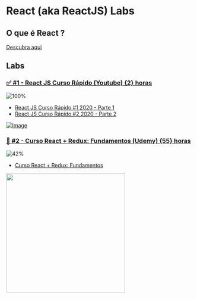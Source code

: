 # React (aka ReactJS) Labs

## O que é React ?

[Descubra aqui](https://pt-br.reactjs.org/)

## Labs

### [✅ #1 - React JS Curso Rápido (Youtube) {2} horas](https://www.youtube.com/watch?v=XQxitgyZ_S4)

![100%](https://progress-bar.dev/100)

- [React JS Curso Rápido #1 2020 - Parte 1](https://www.youtube.com/watch?v=XQxitgyZ_S4)
- [React JS Curso Rápido #2 2020 - Parte 2](https://www.youtube.com/watch?v=GJ8Vm-h0V8I)

[![Image](https://img.youtube.com/vi/XQxitgyZ_S4/mqdefault.jpg)](https://www.youtube.com/watch?v=XQxitgyZ_S4)

### [🚧 #2 - Curso React + Redux: Fundamentos (Udemy) {55} horas](https://www.udemy.com/course/react-redux-pt/)

![42%](https://progress-bar.dev/42)

- [Curso React + Redux: Fundamentos](https://www.udemy.com/course/react-redux-pt/)

<img src="https://img-c.udemycdn.com/course/480x270/1076168_b0b9_2.jpg" data-canonical-src="https://img-c.udemycdn.com/course/480x270/1076168_b0b9_2.jpg" width="320px" />
